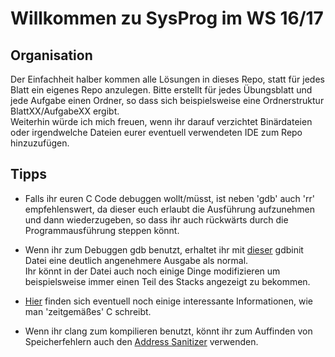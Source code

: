 # Willkommen zu SysProg im WS 16/17

## Organisation

Der Einfachheit halber kommen alle Lösungen in dieses Repo, statt für jedes Blatt ein eigenes Repo anzulegen. 
Bitte erstellt für jedes Übungsblatt und jede Aufgabe einen Ordner, so dass sich beispielsweise eine Ordnerstruktur BlattXX/AufgabeXX ergibt.  
Weiterhin würde ich mich freuen, wenn ihr darauf verzichtet Binärdateien oder irgendwelche Dateien eurer eventuell verwendeten IDE zum Repo hinzuzufügen.

## Tipps

* Falls ihr euren C Code debuggen wollt/müsst, ist neben 'gdb' auch 'rr' empfehlenswert, da dieser euch erlaubt die Ausführung aufzunehmen und dann wiederzugeben, 
so dass ihr auch rückwärts durch die Programmausführung steppen könnt.

* Wenn ihr zum Debuggen gdb benutzt, erhaltet ihr mit [dieser](https://github.com/gdbinit/Gdbinit) gdbinit Datei eine deutlich angenehmere Ausgabe als normal.  
Ihr könnt in der Datei auch noch einige Dinge modifizieren um beispielsweise immer einen Teil des Stacks angezeigt zu bekommen.

* [Hier](https://github.com/gdbinit/Gdbinit) finden sich eventuell noch einige interessante Informationen, wie man 'zeitgemäßes' C schreibt.

* Wenn ihr clang zum kompilieren benutzt, könnt ihr zum Auffinden von Speicherfehlern auch den [Address Sanitizer](http://clang.llvm.org/docs/AddressSanitizer.html) verwenden.
